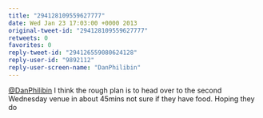 ```yaml
---
title: "294128109559627777"
date: Wed Jan 23 17:03:00 +0000 2013
original-tweet-id: "294128109559627777"
retweets: 0
favorites: 0
reply-tweet-id: "294126559080624128"
reply-user-id: "9892112"
reply-user-screen-name: "DanPhilibin"
---
```

<a href="https://twitter.com/DanPhilibin">@DanPhilibin</a> I think the rough plan is to head over to the second Wednesday venue in about 45mins not sure if they have food. Hoping they do
